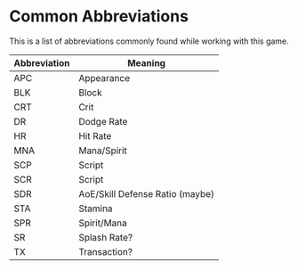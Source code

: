 Common Abbreviations
=============================================================================

This is a list of abbreviations commonly found while working with this game.

| Abbreviation | Meaning
| ------------ | ----------------------
| APC          | Appearance
| BLK          | Block
| CRT          | Crit
| DR           | Dodge Rate
| HR           | Hit Rate
| MNA          | Mana/Spirit
| SCP          | Script
| SCR          | Script
| SDR          | AoE/Skill Defense Ratio (maybe)
| STA          | Stamina
| SPR          | Spirit/Mana
| SR           | Splash Rate?
| TX           | Transaction?
